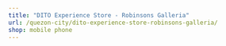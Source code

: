 ```yaml
---
title: "DITO Experience Store - Robinsons Galleria"
url: /quezon-city/dito-experience-store-robinsons-galleria/
shop: mobile phone
---
```

